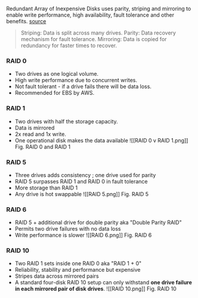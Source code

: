 Redundant Array of Inexpensive Disks uses parity, striping and mirroring to enable write performance, high availability, fault tolerance and other benefits.
[source](https://www.spiceworks.com/tech/data-management/articles/what-is-raid-storage/)

> Striping: Data is split across many drives.
> Parity: Data recovery mechanism for fault tolerance.
> Mirroring: Data is copied for redundancy for faster times to recover.

### RAID 0
- Two drives as one logical volume.
- High write performance due to concurrent writes.
- Not fault tolerant - if a drive fails there will be data loss.
- Recommended for EBS by AWS.

### RAID 1
- Two drives with half the storage capacity.
- Data is mirrored
- 2x read and 1x write.
- One operational disk makes the data available 
![[RAID 0 v RAID 1.png]]
Fig. RAID 0 and RAID 1
### RAID 5
- Three drives adds consistency ; one drive used for parity
- RAID 5 surpasses RAID 1 and RAID 0 in fault tolerance
- More storage than RAID 1
- Any drive is hot swappable
![[RAID 5.png]]
Fig. RAID 5
### RAID 6
- RAID 5 + additional drive for double parity aka "Double Parity RAID"
- Permits two drive failures with no data loss
- Write performance is slower
![[RAID 6.png]]
Fig. RAID 6
### RAID 10
- Two RAID 1 sets inside one RAID 0 aka "RAID 1 + 0"
- Reliability, stability and performance but expensive
- Stripes data across mirrored pairs
- A standard four-disk RAID 10 setup can only withstand **one drive failure in each mirrored pair of disk drives**.
![[RAID 10.png]]
Fig. RAID 10

